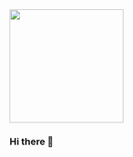 <div id="header" aling="centert">
  <img src="https://media.giphy.com/media/2IudUHdI075HL02Pkk/giphy.gif" width="200" />
  
### Hi there 👋
</div>
